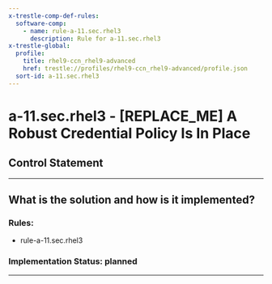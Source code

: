 ```yaml
---
x-trestle-comp-def-rules:
  software-comp:
    - name: rule-a-11.sec.rhel3
      description: Rule for a-11.sec.rhel3
x-trestle-global:
  profile:
    title: rhel9-ccn_rhel9-advanced
    href: trestle://profiles/rhel9-ccn_rhel9-advanced/profile.json
  sort-id: a-11.sec.rhel3
---
```


# a-11.sec.rhel3 - \[REPLACE_ME\] A Robust Credential Policy Is In Place

## Control Statement

______________________________________________________________________

## What is the solution and how is it implemented?

<!-- For implementation status enter one of: implemented, partial, planned, alternative, not-applicable -->

<!-- Note that the list of rules under ### Rules: is read-only and changes will not be captured after assembly to JSON -->

<!-- Add control implementation description here for control: a-11.sec.rhel3 -->

### Rules:

  - rule-a-11.sec.rhel3

### Implementation Status: planned

______________________________________________________________________
